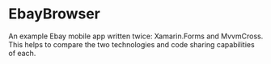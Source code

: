 # EbayBrowser

An example Ebay mobile app written twice: Xamarin.Forms and MvvmCross.  This helps to compare the two technologies and code sharing capabilities of each.
